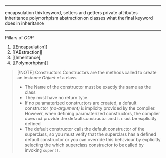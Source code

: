 ---

encapsulation
	this keyword, setters and getters private attributes
inheritance 
polymorhpism
abstraction on  classes 
what the final keyword does in inheritance


----
Pillars of *OOP*  
1. [[Encapsulation]]
2. [[ABstraction]]
3. [[Inheritance]]
4. [[Polymorhpism]]

> [!NOTE] Constructors
> Constructors are the methods called to create an instance *Object* of a class.
>  - The Name of the constructor must be exactly the same as the class
>  - They must have no return type.
>  - If no paramaterized constructors are created, a default constructor *(no-argument)* is implicity provided by the compiler. However, when defining paramaterized constructors, the complier does not provide the default constructor and it must be explicitly defined.
>  - The default constructor calls the default constructor of the superclass, so you must verify that the superclass has a defined default constructor or you can override this behaviour by explicitly selecting the which superclass constructor to be called by invoking ```super()```.
